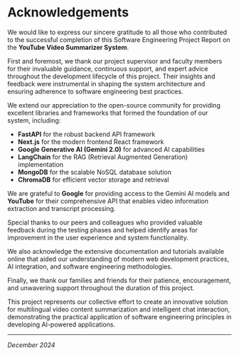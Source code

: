 # Acknowledgements

We would like to express our sincere gratitude to all those who contributed to the successful completion of this Software Engineering Project Report on the **YouTube Video Summarizer System**.

First and foremost, we thank our project supervisor and faculty members for their invaluable guidance, continuous support, and expert advice throughout the development lifecycle of this project. Their insights and feedback were instrumental in shaping the system architecture and ensuring adherence to software engineering best practices.

We extend our appreciation to the open-source community for providing excellent libraries and frameworks that formed the foundation of our system, including:

- **FastAPI** for the robust backend API framework
- **Next.js** for the modern frontend React framework
- **Google Generative AI (Gemini 2.0)** for advanced AI capabilities
- **LangChain** for the RAG (Retrieval Augmented Generation) implementation
- **MongoDB** for the scalable NoSQL database solution
- **ChromaDB** for efficient vector storage and retrieval

We are grateful to **Google** for providing access to the Gemini AI models and **YouTube** for their comprehensive API that enables video information extraction and transcript processing.

Special thanks to our peers and colleagues who provided valuable feedback during the testing phases and helped identify areas for improvement in the user experience and system functionality.

We also acknowledge the extensive documentation and tutorials available online that aided our understanding of modern web development practices, AI integration, and software engineering methodologies.

Finally, we thank our families and friends for their patience, encouragement, and unwavering support throughout the duration of this project.

This project represents our collective effort to create an innovative solution for multilingual video content summarization and intelligent chat interaction, demonstrating the practical application of software engineering principles in developing AI-powered applications.

---

_December 2024_
